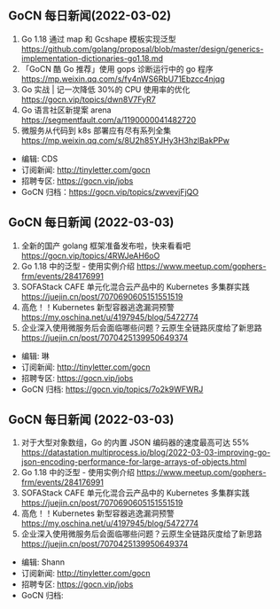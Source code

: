 ## GoCN 每日新闻(2022-03-02)

1. Go 1.18 通过 map 和 Gcshape 模板实现泛型 https://github.com/golang/proposal/blob/master/design/generics-implementation-dictionaries-go1.18.md
2. 「GoCN 酷 Go 推荐」使用 gops 诊断运行中的 go 程序 https://mp.weixin.qq.com/s/fy4nWS6RbU71Ebzcc4njqg
3. Go 实战 | 记一次降低 30%的 CPU 使用率的优化 https://gocn.vip/topics/dwn8V7FyR7
4. Go 语言社区新提案 arena https://segmentfault.com/a/1190000041482720
5. 微服务从代码到 k8s 部署应有尽有系列全集 https://mp.weixin.qq.com/s/8U2h85YJHy3H3hzlBakPPw

- 编辑: CDS
- 订阅新闻: http://tinyletter.com/gocn
- 招聘专区: https://gocn.vip/jobs
- GoCN 归档：https://gocn.vip/topics/zwvevjFjQO

## GoCN 每日新闻 (2022-03-03)

1. 全新的国产 golang 框架准备发布啦，快来看看吧 https://gocn.vip/topics/4RWJeAH6oO
2. Go 1.18 中的泛型 - 使用实例介绍 https://www.meetup.com/gophers-frm/events/284176991
3. SOFAStack CAFE 单元化混合云产品中的 Kubernetes 多集群实践 https://juejin.cn/post/7070690605151551519
4. 高危！！Kubernetes 新型容器逃逸漏洞预警 https://my.oschina.net/u/4197945/blog/5472774
5. 企业深入使用微服务后会面临哪些问题？云原生全链路灰度给了新思路 https://juejin.cn/post/7070425139950649374

- 编辑: 琳
- 订阅新闻: http://tinyletter.com/gocn
- 招聘专区: https://gocn.vip/jobs
- GoCN 归档: https://gocn.vip/topics/7o2k9WFWRJ

## GoCN 每日新闻 (2022-03-03)

1. 对于大型对象数组，Go 的内置 JSON 编码器的速度最高可达 55% https://datastation.multiprocess.io/blog/2022-03-03-improving-go-json-encoding-performance-for-large-arrays-of-objects.html
2. Go 1.18 中的泛型 - 使用实例介绍 https://www.meetup.com/gophers-frm/events/284176991
3. SOFAStack CAFE 单元化混合云产品中的 Kubernetes 多集群实践 https://juejin.cn/post/7070690605151551519
4. 高危！！Kubernetes 新型容器逃逸漏洞预警 https://my.oschina.net/u/4197945/blog/5472774
5. 企业深入使用微服务后会面临哪些问题？云原生全链路灰度给了新思路 https://juejin.cn/post/7070425139950649374

- 编辑: Shann
- 订阅新闻: http://tinyletter.com/gocn
- 招聘专区: https://gocn.vip/jobs
- GoCN 归档:
